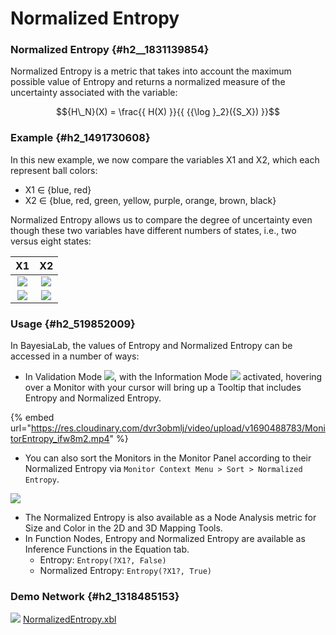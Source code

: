 # Normalized Entropy

### Normalized Entropy [](#h2__1831139854){#h2__1831139854}

Normalized Entropy is a metric that takes into account the maximum possible value of Entropy and returns a normalized measure of the uncertainty associated with the variable:

$${H\_N}(X) = \frac{{ H(X) }}{{ {{\log }_2}({S_X}) }}$$

### Example [](#h2_1491730608){#h2_1491730608}

In this new example, we now compare the variables X1 and X2, which each represent ball colors:

- X1 ∈ {blue, red}
- X2 ∈ {blue, red, green, yellow, purple, orange, brown, black}

Normalized Entropy allows us to compare the degree of uncertainty even though these two variables have different numbers of states, i.e., two versus eight states:

|                                                          X1                                                          |                                                          X2                                                          |
| :------------------------------------------------------------------------------------------------------------------: | :------------------------------------------------------------------------------------------------------------------: |
|           ![](https://bayesia.clickhelp.co/resources/Storage/bayesialab/Information-Theory/Entropy/X1.svg)           |           ![](https://bayesia.clickhelp.co/resources/Storage/bayesialab/Information-Theory/Entropy/X2.svg)           |
| ![](https://bayesia.clickhelp.co/resources/Storage/bayesialab/Information-Theory/Entropy/BlueBalls25pct_300x169.png) | ![](https://bayesia.clickhelp.co/resources/Storage/bayesialab/Information-Theory/Entropy/AllColorsBalls_300x169.png) |

### Usage [](#h2_519852009){#h2_519852009}

In BayesiaLab, the values of Entropy and Normalized Entropy can be accessed in a number of ways:

- In Validation Mode ![](https://res.cloudinary.com/dvr3obmlj/image/upload/v1686184062/BayesiaLab_Icons/validation_ivi5eq.svg), with the Information Mode ![](https://res.cloudinary.com/dvr3obmlj/image/upload/v1686184081/BayesiaLab_Icons/tooltip_tndtk6.svg) activated, hovering over a Monitor with your cursor will bring up a Tooltip that includes Entropy and Normalized Entropy.

{% embed url="<https://res.cloudinary.com/dvr3obmlj/video/upload/v1690488783/MonitorEntropy_ifw8m2.mp4>" %}

- You can also sort the Monitors in the Monitor Panel according to their Normalized Entropy via `Monitor Context Menu > Sort > Normalized Entropy`.

![](https://bayesia.clickhelp.co/resources/Storage/bayesialab/Information-Theory/Entropy/Normalized-Entropy/MonitorContextMenuSortByNormalizedEntropy.png)

- The Normalized Entropy is also available as a Node Analysis metric for Size and Color in the 2D and 3D Mapping Tools.
- In Function Nodes, Entropy and Normalized Entropy are available as Inference Functions in the Equation tab.
  * Entropy: `Entropy(?X1?, False)`
  * Normalized Entropy: `Entropy(?X1?, True)`

### Demo Network [](#h2_1318485153){#h2_1318485153}

![](https://res.cloudinary.com/dvr3obmlj/image/upload/v1692036394/xbl3_xmnk2g.svg) [NormalizedEntropy.xbl](https://res.cloudinary.com/dvr3obmlj/raw/upload/v1690480310/NormalizedEntropy_jtqymx.xbl)
